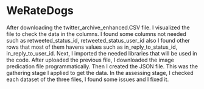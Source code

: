 # WeRateDogs
After downloading the twitter_archive_enhanced.CSV file. I visualized the file to check the data in the columns. 
I found some columns not needed such as retweeted_status_id, retweeted_status_user_id also I found other rows that most of them havens values 
such as in_reply_to_status_id, in_reply_to_user_id.
Next, I imported the needed libraries that will be used in the code. After uploaded the previous file, 
I downloaded the image predication file programmatically. Then I created the JSON file. This was the gathering stage I applied to get the data.
In the assessing stage, I checked each dataset of the three files, I found some issues and I fixed it.
